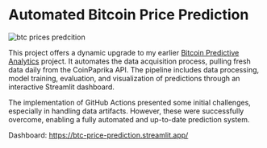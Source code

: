 # Automated Bitcoin Price Prediction
![btc prices predcition](https://github.com/user-attachments/assets/8d13986c-c9a4-4591-b765-22235e9a57bc)

This project offers a dynamic upgrade to my earlier [Bitcoin Predictive Analytics](https://github.com/dlzcods/bitcoin-predictive-analytics) project. It automates the data acquisition process, pulling fresh data daily from the CoinPaprika API. The pipeline includes data processing, model training, evaluation, and visualization of predictions through an interactive Streamlit dashboard.

The implementation of GitHub Actions presented some initial challenges, especially in handling data artifacts. However, these were successfully overcome, enabling a fully automated and up-to-date prediction system.

Dashboard: https://btc-price-prediction.streamlit.app/
